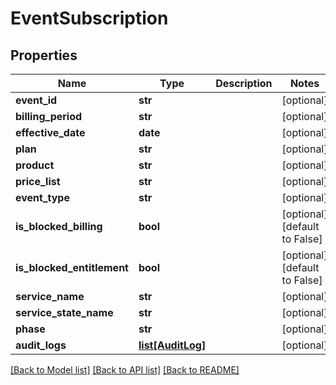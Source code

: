 # EventSubscription

## Properties
Name | Type | Description | Notes
------------ | ------------- | ------------- | -------------
**event_id** | **str** |  | [optional] 
**billing_period** | **str** |  | [optional] 
**effective_date** | **date** |  | [optional] 
**plan** | **str** |  | [optional] 
**product** | **str** |  | [optional] 
**price_list** | **str** |  | [optional] 
**event_type** | **str** |  | [optional] 
**is_blocked_billing** | **bool** |  | [optional] [default to False]
**is_blocked_entitlement** | **bool** |  | [optional] [default to False]
**service_name** | **str** |  | [optional] 
**service_state_name** | **str** |  | [optional] 
**phase** | **str** |  | [optional] 
**audit_logs** | [**list[AuditLog]**](AuditLog.md) |  | [optional] 

[[Back to Model list]](../README.md#documentation-for-models) [[Back to API list]](../README.md#documentation-for-api-endpoints) [[Back to README]](../README.md)


